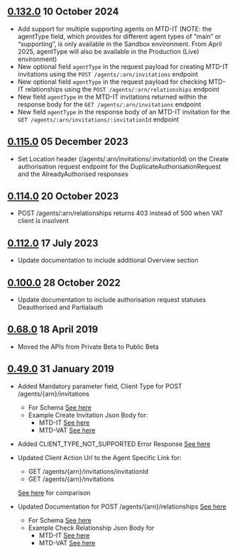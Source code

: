 ## [0.132.0](https://github.com/hmrc/agent-authorisation-api/releases/tag/v0.132.0) 10 October 2024
* Add support for multiple supporting agents on MTD-IT (NOTE: the agentType field, which provides for different agent types of “main” or “supporting”, is only available in the Sandbox environment.
  From April 2025, agentType will also be available in the Production (Live) environment)
* New optional field `agentType` in the request payload for creating MTD-IT invitations using the `POST /agents/:arn/invitations` endpoint
* New optional field `agentType` in the request payload for checking MTD-IT relationships using the `POST /agents/:arn/relationships` endpoint
* New field `agentType` in the MTD-IT invitations returned within the response body for the `GET /agents/:arn/invitations` endpoint
* New field `agentType` in the response body of an MTD-IT invitation for the `GET /agents/:arn/invitations/:invitationId` endpoint


## [0.115.0](https://github.com/hmrc/agent-authorisation-api/releases/tag/v0.115.0) 05 December 2023

* Set Location header (/agents/:arn/invitations/:invitationId) on the Create authorisation request endpoint for the
  DuplicateAuthorisationRequest and the AlreadyAuthorised responses

## [0.114.0](https://github.com/hmrc/agent-authorisation-api/releases/tag/v0.114.0) 20 October 2023

* POST   /agents/:arn/relationships returns 403 instead of 500 when VAT client is insolvent

## [0.112.0](https://github.com/hmrc/agent-authorisation-api/releases/tag/v0.112.0) 17 July 2023

* Update documentation to include additional Overview section

## [0.100.0](https://github.com/hmrc/agent-authorisation-api/releases/tag/v0.100.0) 28 October 2022

* Update documentation to include authorisation request statuses Deauthorised and Partialauth

## [0.68.0](https://github.com/hmrc/agent-authorisation-api/releases/tag/v0.68.0) 18 April 2019

* Moved the APIs from Private Beta to Public Beta 

## [0.49.0](https://github.com/hmrc/agent-authorisation-api/releases/tag/v0.48.0) 31 January 2019

* Added Mandatory parameter field, Client Type for  POST /agents/{arn}/invitations
    * For Schema [See here](https://github.com/hmrc/agent-authorisation-api/blob/main/resources/public/api/conf/1.0/schemas/create-invitation.json)
    * Example Create Invitation Json Body for:
         *  MTD-IT [See here](https://github.com/hmrc/agent-authorisation-api/blob/main/resources/public/api/conf/1.0/examples/post-agency-invitations-example.json)
         *  MTD-VAT [See here](https://github.com/hmrc/agent-authorisation-api/blob/main/resources/public/api/conf/1.0/examples/post-agency-invitations-vat-example.json)

* Added CLIENT_TYPE_NOT_SUPPORTED Error Response [See here](https://github.com/hmrc/agent-authorisation-api/blob/main/resources/public/api/conf/1.0/application.raml#L104) 
            
* Updated Client Action Url to the Agent Specific Link for: 
    * GET /agents/{arn}/invitations/invitationId
    * GET /agents/{arn}/invitations  
    
    [See here](https://github.com/hmrc/agent-authorisation-api/commit/5815acb81321889b7bcc638be6714265da2555ca#diff-04c6e90faac2675aa89e2176d2eec7d8R310) for comparison
  
* Updated Documentation for POST /agents/{arn}/relationships [See here](https://github.com/hmrc/agent-authorisation-api/blob/v0.49.0/resources/public/api/conf/1.0/application.raml#L240)
    * For Schema [See here](https://github.com/hmrc/agent-authorisation-api/blob/main/resources/public/api/conf/1.0/schemas/check-relationship.json)
    * Example Check Relationship Json Body for 
        * MTD-IT [See here](https://github.com/hmrc/agent-authorisation-api/blob/main/resources/public/api/conf/1.0/examples/post-agency-check-relationship-itsa-example.json)
        * MTD-VAT [See here](https://github.com/hmrc/agent-authorisation-api/blob/main/resources/public/api/conf/1.0/examples/post-agency-check-relationship-vat-example.json)
        